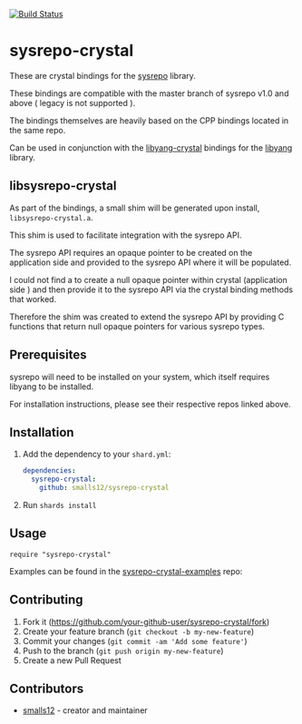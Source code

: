 [![Build Status](https://travis-ci.com/smalls12/sysrepo-crystal.svg?token=tr4L2muJGExjHv772Sdt&branch=master)](https://travis-ci.com/smalls12/sysrepo-crystal)

# sysrepo-crystal

These are crystal bindings for the [sysrepo](https://github.com/sysrepo/sysrepo.git) library.

These bindings are compatible with the master branch of sysrepo v1.0 and above ( legacy is not supported ).

The bindings themselves are heavily based on the CPP bindings located in the same repo.

Can be used in conjunction with the [libyang-crystal](https://github.com/smalls12/libyang-crystal.git) bindings for the [libyang](https://github.com/CESNET/libyang.git) library.

## libsysrepo-crystal

As part of the bindings, a small shim will be generated upon install, `libsysrepo-crystal.a`.

This shim is used to facilitate integration with the sysrepo API.

The sysrepo API requires an opaque pointer to be created on the application side and provided to the sysrepo API
where it will be populated.

I could not find a to create a null opaque pointer within crystal (application side ) and
then provide it to the sysrepo API via the crystal binding methods that worked.

Therefore the shim was created to extend the sysrepo API by providing C functions that return null opaque pointers for
various sysrepo types.

## Prerequisites

sysrepo will need to be installed on your system, which itself requires libyang to be installed.

For installation instructions, please see their respective repos linked above.

## Installation

1. Add the dependency to your `shard.yml`:

   ```yaml
   dependencies:
     sysrepo-crystal:
       github: smalls12/sysrepo-crystal
   ```

2. Run `shards install`

## Usage

```crystal
require "sysrepo-crystal"
```

Examples can be found in the [sysrepo-crystal-examples](https://github.com/smalls12/sysrepo-crystal-examples.git) repo:

## Contributing

1. Fork it (<https://github.com/your-github-user/sysrepo-crystal/fork>)
2. Create your feature branch (`git checkout -b my-new-feature`)
3. Commit your changes (`git commit -am 'Add some feature'`)
4. Push to the branch (`git push origin my-new-feature`)
5. Create a new Pull Request

## Contributors

- [smalls12](https://github.com/smalls12) - creator and maintainer
